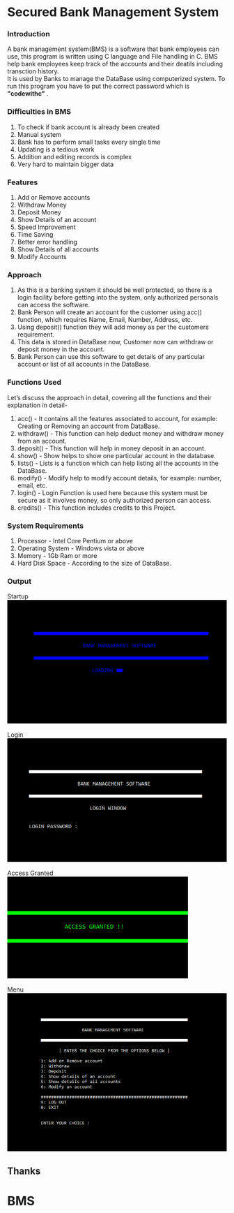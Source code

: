 # Secured Bank Management System

### Introduction
A bank management system(BMS) is a software that bank employees can use, this program is written using C language and File handling in C. BMS help bank employees keep track of the accounts and their deatils including transction history.
<br>
It is used by Banks to manage the DataBase using computerized system.
To run this program you have to put the correct password which is <b> "codewithc" </b>.

### Difficulties in BMS
 1. To check if bank account is already been created
 2. Manual system
 3. Bank has to perform small tasks every single time
 4. Updating is a tedious work
 5. Addition and editing records is complex
 6. Very hard to maintain bigger data

### Features
 1. Add or Remove accounts
 2. Withdraw Money
 3. Deposit Money
 4. Show Details of an account
 5. Speed Improvement
 6. Time Saving
 7. Better error handling
 8. Show Details of all accounts
 9. Modify Accounts
 
 ### Approach
 1. As this is a banking system it should be well protected, so there is a login facility before getting into the system, only authorized personals can access the software.
 2. Bank Person will create an account for the customer using acc() function, which requires Name, Email, Number, Address, etc.
 3. Using deposit() function they will add money as per the customers requirement.
 4. This data is stored in DataBase now, Customer now can withdraw or deposit money in the account.
 5. Bank Person can use this software to get details of any particular account or list of all accounts in the DataBase.
 
 ### Functions Used
 Let’s discuss the approach in detail, covering all the functions and their explanation in detail-
 <br>
 1. acc() - It contains all the features associated to account, for example: Creating or Removing an account from DataBase.
 2. withdraw() - This function can help deduct money and withdraw money from an account.
 3. deposit() - This function will help in money deposit in an account.
 4. show() - Show helps to show one particular account in the database.
 5. lists() - Lists is a function which can help listing all the accounts in the DataBase.
 6. modify() - Modify help to modify account details, for example: number, email, etc.
 7. login() - Login Function is used here because this system must be secure as it involves money, so only authorized person can access.
 8. credits() - This function includes credits to this Project.
 

### System Requirements
 1. Processor        - Intel Core Pentium or above
 2. Operating System - Windows vista or above
 3. Memory           - 1Gb Ram or more
 4. Hard Disk Space  - According to the size of DataBase.

### Output

Startup
<br>
![Initial Stage](https://github.com/rrtutors/Bank-Management-System-in-C/blob/main/images/BMS1.png)
<br>

Login
<br>
![Login](https://github.com/rrtutors/Bank-Management-System-in-C/blob/main/images/BMS2.png)
<br>

Access Granted
<br>
![In System](https://github.com/rrtutors/Bank-Management-System-in-C/blob/main/images/BMS3.png)
<br>

Menu
<br>
![Menu](https://github.com/rrtutors/Bank-Management-System-in-C/blob/main/images/BMS4.png)
<br>

## Thanks
# BMS
 
